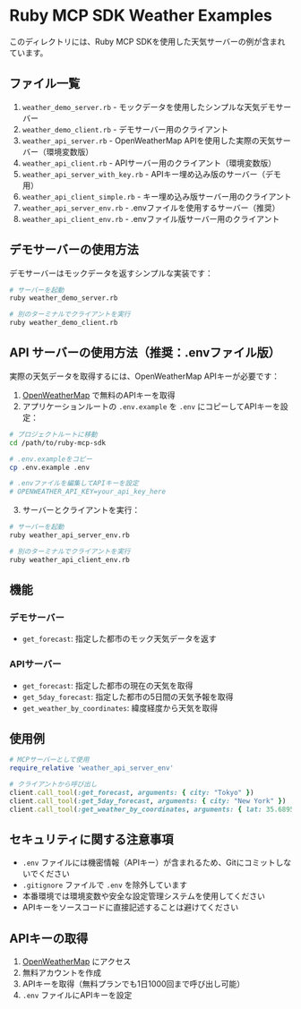 # Ruby MCP SDK Weather Examples

このディレクトリには、Ruby MCP SDKを使用した天気サーバーの例が含まれています。

## ファイル一覧

1. `weather_demo_server.rb` - モックデータを使用したシンプルな天気デモサーバー
2. `weather_demo_client.rb` - デモサーバー用のクライアント
3. `weather_api_server.rb` - OpenWeatherMap APIを使用した実際の天気サーバー（環境変数版）
4. `weather_api_client.rb` - APIサーバー用のクライアント（環境変数版）
5. `weather_api_server_with_key.rb` - APIキー埋め込み版のサーバー（デモ用）
6. `weather_api_client_simple.rb` - キー埋め込み版サーバー用のクライアント
7. `weather_api_server_env.rb` - .envファイルを使用するサーバー（推奨）
8. `weather_api_client_env.rb` - .envファイル版サーバー用のクライアント

## デモサーバーの使用方法

デモサーバーはモックデータを返すシンプルな実装です：

```bash
# サーバーを起動
ruby weather_demo_server.rb

# 別のターミナルでクライアントを実行
ruby weather_demo_client.rb
```

## API サーバーの使用方法（推奨：.envファイル版）

実際の天気データを取得するには、OpenWeatherMap APIキーが必要です：

1. [OpenWeatherMap](https://openweathermap.org/api) で無料のAPIキーを取得
2. アプリケーションルートの `.env.example` を `.env` にコピーしてAPIキーを設定：

```bash
# プロジェクトルートに移動
cd /path/to/ruby-mcp-sdk

# .env.exampleをコピー
cp .env.example .env

# .envファイルを編集してAPIキーを設定
# OPENWEATHER_API_KEY=your_api_key_here
```

3. サーバーとクライアントを実行：

```bash
# サーバーを起動
ruby weather_api_server_env.rb

# 別のターミナルでクライアントを実行
ruby weather_api_client_env.rb
```

## 機能

### デモサーバー

- `get_forecast`: 指定した都市のモック天気データを返す

### APIサーバー

- `get_forecast`: 指定した都市の現在の天気を取得
- `get_5day_forecast`: 指定した都市の5日間の天気予報を取得
- `get_weather_by_coordinates`: 緯度経度から天気を取得

## 使用例

```ruby
# MCPサーバーとして使用
require_relative 'weather_api_server_env'

# クライアントから呼び出し
client.call_tool(:get_forecast, arguments: { city: "Tokyo" })
client.call_tool(:get_5day_forecast, arguments: { city: "New York" })
client.call_tool(:get_weather_by_coordinates, arguments: { lat: 35.6895, lon: 139.6917 })
```

## セキュリティに関する注意事項

- `.env` ファイルには機密情報（APIキー）が含まれるため、Gitにコミットしないでください
- `.gitignore` ファイルで `.env` を除外しています
- 本番環境では環境変数や安全な設定管理システムを使用してください
- APIキーをソースコードに直接記述することは避けてください

## APIキーの取得

1. [OpenWeatherMap](https://openweathermap.org/api) にアクセス
2. 無料アカウントを作成
3. APIキーを取得（無料プランでも1日1000回まで呼び出し可能）
4. `.env` ファイルにAPIキーを設定
